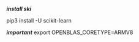 ***install ski***


pip3 install -U scikit-learn
<!-- https://scikit-learn.org/stable/install.html -->




***important***
export OPENBLAS_CORETYPE=ARMV8
<!-- https://stackoverflow.com/questions/65631801/illegal-instructioncore-dumped-error-on-jetson-nano -->